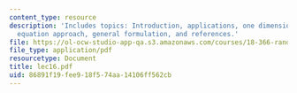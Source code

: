 ```yaml
---
content_type: resource
description: 'Includes topics: Introduction, applications, one dimension: integral
  equation approach, general formulation, and references.'
file: https://ol-ocw-studio-app-qa.s3.amazonaws.com/courses/18-366-random-walks-and-diffusion-fall-2006/86891f19fee918f574aa14106ff562cb_lec16.pdf
file_type: application/pdf
resourcetype: Document
title: lec16.pdf
uid: 86891f19-fee9-18f5-74aa-14106ff562cb
---
```

